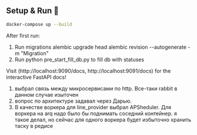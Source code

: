 ## Setup & Run 🏃‍

```bash
docker-compose up --build

```

After first run:

1) Run migrations
   alembic upgrade head
   alembic revision --autogenerate -m "Migration"
2) Run python pre_start_fill_db.py to fill db with statuses

Visit  (http://localhost:9090/docs, http://localhost:9091/docs) for the interactive FastAPI docs!

1. выбрал связь между микросервисами по http. Все-таки rabbit в данном случае изыточен
2. вопрос по архитектуре задавал через Дарью.
3. В качестве воркера для line_provider выбрал APSheduler. Для воркера на arq надо было бы поднимать соседний контейнер.
   я такое делал, но сейчас для одного воркера будет избыточно хранить таску в редисе 
